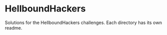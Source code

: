 # HellboundHackers
Solutions for the HellboundHackers challenges. Each directory has its own readme.
